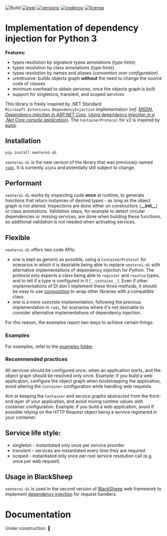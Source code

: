 ![Build](https://github.com/Neoteroi/rodi/workflows/Build/badge.svg)
[![pypi](https://img.shields.io/pypi/v/neoteroi-di.svg)](https://pypi.python.org/pypi/neoteroi-di)
[![versions](https://img.shields.io/pypi/pyversions/neoteroi-di.svg)](https://github.com/Neoteroi/neoteroi-di)
[![codecov](https://codecov.io/gh/Neoteroi/rodi/branch/main/graph/badge.svg?token=VzAnusWIZt)](https://codecov.io/gh/Neoteroi/rodi)
[![license](https://img.shields.io/github/license/Neoteroi/rodi.svg)](https://github.com/Neoteroi/rodi/blob/main/LICENSE)

# Implementation of dependency injection for Python 3

**Features:**

* types resolution by signature types annotations (_type hints_)
* types resolution by class annotations (_type hints_)
* types resolution by names and aliases (_convention over configuration_)
* unintrusive: builds objects graph **without** the need to change the
  source code of classes
* minimum overhead to obtain services, once the objects graph is built
* support for singletons, transient, and scoped services

This library is freely inspired by .NET Standard
`Microsoft.Extensions.DependencyInjection` implementation (_ref. [MSDN,
Dependency injection in ASP.NET
Core](https://docs.microsoft.com/en-us/aspnet/core/fundamentals/dependency-injection?view=aspnetcore-2.1),
[Using dependency injection in a .Net Core console
application](https://andrewlock.net/using-dependency-injection-in-a-net-core-console-application/)_).
The `ContainerProtocol` for v2 is inspired by [punq](https://github.com/bobthemighty/punq).

## Installation

```bash
pip install neoteroi-di
```

`neoteroi-di` is the new version of the library that was previously named
[`rodi`](https://pypi.org/project/rodi/). It is currently `alpha` and
potentially still subject to change.

## Performant

`neoteroi-di` works by inspecting code **once** at runtime, to generate
functions that return instances of desired types - as long as the object graph
is not altered. Inspections are done either on constructors
(__&#95;&#95;init&#95;&#95;__) or class annotations. Validation steps, for
example to detect circular dependencies or missing services, are done when
building these functions, so additional validation is not needed when
activating services.

## Flexible

`neoteroi-di` offers two code APIs:

- one is kept as generic as possible, using a `ContainerProtocol` for scenarios
  in which it is desirable being able to replace `neoteroi-di` with alternative
  implementations of dependency injection for Python. The protocol only expects
  a class being able to `register` and `resolve` types, and to tell if a type
  is configured in it (`__contains__`). Even if other implementations of DI
  don´t implement these three methods, it should be easy to use
  [composition](https://en.wikipedia.org/wiki/Composition_over_inheritance) to
  wrap other libraries with a compatible class.
- one is a more concrete implementation, following the previous implementation
  in `rodi`, for scenarios where it's not desirable to consider alternative
  implementations of dependency injection.

For this reason, the examples report two ways to achieve certain things.

### Examples

For examples, refer to the [examples folder](./examples).

### Recommended practices

All services should be configured once, when an application starts, and the
object graph should be resolved only once. Example: if you build a web
application, configure the object graph when bootstrapping the application,
avoid altering the `Container` configuration while handling web requests.

Aim at keeping the `Container` and service graphs abstracted from the front-end
layer of your application, and avoid mixing runtime values with container
configuration. Example: if you build a web application, avoid if possible
relying on the HTTP Request object being a service registered in your container.

## Service life style:

* singleton - instantiated only once per service provider
* transient - services are instantiated every time they are required
* scoped - instantiated only once per root service resolution call
  (e.g. once per web request)

## Usage in BlackSheep

`neoteroi-di` is used in the second version of [BlackSheep](https://www.neoteroi.dev/blacksheep/)
web framework to implement [dependency injection](https://www.neoteroi.dev/blacksheep/dependency-injection/) for
request handlers.

# Documentation

Under construction. 🚧
